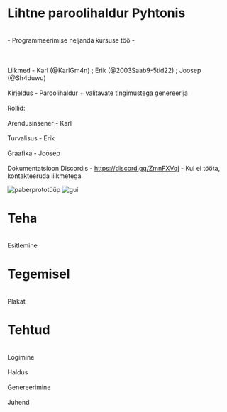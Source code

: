 # Lihtne paroolihaldur Pyhtonis
<br>- Programmeerimise neljanda kursuse töö -<br>
<br><br>
<br>Liikmed - Karl (@KarlGm4n) ; Erik (@2003Saab9-5tid22) ; Joosep (@Sh4duwu)<br>
<br>Kirjeldus - Paroolihaldur + valitavate tingimustega genereerija<br>
<br>Rollid:<br>
<br>Arendusinsener - Karl<br>
<br>Turvalisus - Erik<br>
<br>Graafika - Joosep<br>
<br>Dokumentatsioon Discordis - https://discord.gg/ZmnFXVqj - Kui ei tööta, kontakteeruda liikmetega<br>

![paberprototüüp](https://github.com/KarlGm4n/inprogress/assets/143991889/a2372b0c-81d0-4425-bdb7-949b1f3e72c2)
![gui]()

# Teha
<br>Esitlemine<br>
# Tegemisel
<br>Plakat<br>
# Tehtud
<br>Logimine<br>
<br>Haldus<br>
<br>Genereerimine<br>
<br>Juhend<br>
